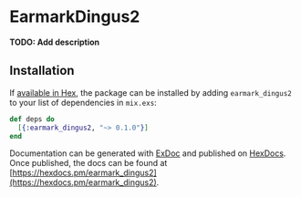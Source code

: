 # EarmarkDingus2

**TODO: Add description**

## Installation

If [available in Hex](https://hex.pm/docs/publish), the package can be installed
by adding `earmark_dingus2` to your list of dependencies in `mix.exs`:

```elixir
def deps do
  [{:earmark_dingus2, "~> 0.1.0"}]
end
```

Documentation can be generated with [ExDoc](https://github.com/elixir-lang/ex_doc)
and published on [HexDocs](https://hexdocs.pm). Once published, the docs can
be found at [https://hexdocs.pm/earmark_dingus2](https://hexdocs.pm/earmark_dingus2).

